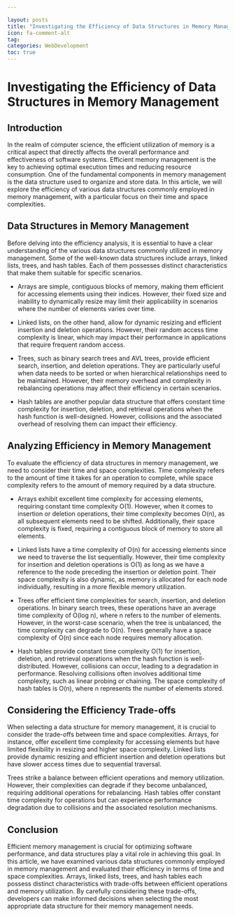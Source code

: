 ```yaml
---

layout: posts
title: "Investigating the Efficiency of Data Structures in Memory Management"
icon: fa-comment-alt
tag:      
categories: WebDevelopment
toc: true
---
```




# Investigating the Efficiency of Data Structures in Memory Management

## Introduction

In the realm of computer science, the efficient utilization of memory is a critical aspect that directly affects the overall performance and effectiveness of software systems. Efficient memory management is the key to achieving optimal execution times and reducing resource consumption. One of the fundamental components in memory management is the data structure used to organize and store data. In this article, we will explore the efficiency of various data structures commonly employed in memory management, with a particular focus on their time and space complexities.

## Data Structures in Memory Management

Before delving into the efficiency analysis, it is essential to have a clear understanding of the various data structures commonly utilized in memory management. Some of the well-known data structures include arrays, linked lists, trees, and hash tables. Each of them possesses distinct characteristics that make them suitable for specific scenarios.

* Arrays are simple, contiguous blocks of memory, making them efficient for accessing elements using their indices. However, their fixed size and inability to dynamically resize may limit their applicability in scenarios where the number of elements varies over time.

* Linked lists, on the other hand, allow for dynamic resizing and efficient insertion and deletion operations. However, their random access time complexity is linear, which may impact their performance in applications that require frequent random access.

* Trees, such as binary search trees and AVL trees, provide efficient search, insertion, and deletion operations. They are particularly useful when data needs to be sorted or when hierarchical relationships need to be maintained. However, their memory overhead and complexity in rebalancing operations may affect their efficiency in certain scenarios.

* Hash tables are another popular data structure that offers constant time complexity for insertion, deletion, and retrieval operations when the hash function is well-designed. However, collisions and the associated overhead of resolving them can impact their efficiency.

## Analyzing Efficiency in Memory Management

To evaluate the efficiency of data structures in memory management, we need to consider their time and space complexities. Time complexity refers to the amount of time it takes for an operation to complete, while space complexity refers to the amount of memory required by a data structure.

* Arrays exhibit excellent time complexity for accessing elements, requiring constant time complexity O(1). However, when it comes to insertion or deletion operations, their time complexity becomes O(n), as all subsequent elements need to be shifted. Additionally, their space complexity is fixed, requiring a contiguous block of memory to store all elements.

* Linked lists have a time complexity of O(n) for accessing elements since we need to traverse the list sequentially. However, their time complexity for insertion and deletion operations is O(1) as long as we have a reference to the node preceding the insertion or deletion point. Their space complexity is also dynamic, as memory is allocated for each node individually, resulting in a more flexible memory utilization.

* Trees offer efficient time complexities for search, insertion, and deletion operations. In binary search trees, these operations have an average time complexity of O(log n), where n refers to the number of elements. However, in the worst-case scenario, when the tree is unbalanced, the time complexity can degrade to O(n). Trees generally have a space complexity of O(n) since each node requires memory allocation.

* Hash tables provide constant time complexity O(1) for insertion, deletion, and retrieval operations when the hash function is well-distributed. However, collisions can occur, leading to a degradation in performance. Resolving collisions often involves additional time complexity, such as linear probing or chaining. The space complexity of hash tables is O(n), where n represents the number of elements stored.

## Considering the Efficiency Trade-offs

When selecting a data structure for memory management, it is crucial to consider the trade-offs between time and space complexities. Arrays, for instance, offer excellent time complexity for accessing elements but have limited flexibility in resizing and higher space complexity. Linked lists provide dynamic resizing and efficient insertion and deletion operations but have slower access times due to sequential traversal.

Trees strike a balance between efficient operations and memory utilization. However, their complexities can degrade if they become unbalanced, requiring additional operations for rebalancing. Hash tables offer constant time complexity for operations but can experience performance degradation due to collisions and the associated resolution mechanisms.

## Conclusion

Efficient memory management is crucial for optimizing software performance, and data structures play a vital role in achieving this goal. In this article, we have examined various data structures commonly employed in memory management and evaluated their efficiency in terms of time and space complexities. Arrays, linked lists, trees, and hash tables each possess distinct characteristics with trade-offs between efficient operations and memory utilization. By carefully considering these trade-offs, developers can make informed decisions when selecting the most appropriate data structure for their memory management needs.